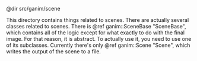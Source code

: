 @dir src/ganim/scene

This directory contains things related to scenes.  There are actually several
classes related to scenes.  There is @ref ganim::SceneBase "SceneBase", which
contains all of the logic except for what exactly to do with the final image.
For that reason, it is abstract.  To actually use it, you need to use one of its
subclasses.  Currently there's only @ref ganim::Scene "Scene", which writes the
output of the scene to a file.
